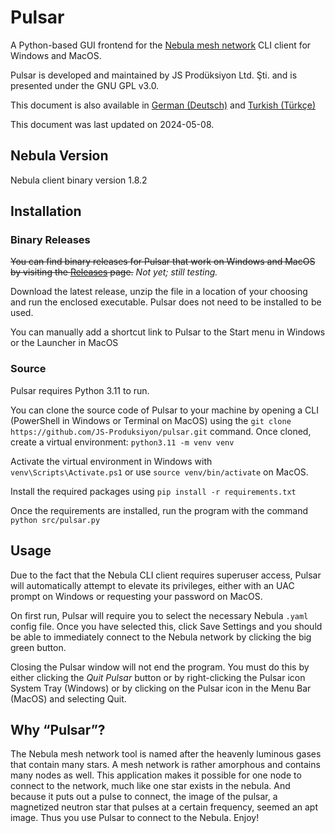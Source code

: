 # Pulsar
A Python-based GUI frontend for the [Nebula mesh network](https://github.com/slackhq/nebula) CLI client for Windows and MacOS.

Pulsar is developed and maintained by JS Prodüksiyon Ltd. Şti. and is presented under the GNU GPL v3.0.

This document is also available in [German (Deutsch)](README_de.md) and [Turkish (Türkçe)](README_tr.md)

This document was last updated on 2024-05-08.


## Nebula Version
Nebula client binary version 1.8.2

## Installation
### Binary Releases
~~You can find binary releases for Pulsar that work on Windows and MacOS by visiting the [Releases](releases/) page.~~ _Not yet; still testing._

Download the latest release, unzip the file in a location of your choosing and run the enclosed executable. Pulsar does not need to be installed to be used.

You can manually add a shortcut link to Pulsar to the Start menu in Windows or the Launcher in MacOS

### Source
Pulsar requires Python 3.11 to run.

You can clone the source code of Pulsar to your machine by opening a CLI (PowerShell in Windows or Terminal on MacOS) using the `git clone https://github.com/JS-Produksiyon/pulsar.git` command. Once cloned, create a virtual environment: `python3.11 -m venv venv`

Activate the virtual environment in Windows with `venv\Scripts\Activate.ps1` or use `source venv/bin/activate` on MacOS.

Install the required packages using `pip install -r requirements.txt`

Once the requirements are installed, run the program with the command `python src/pulsar.py`


## Usage
Due to the fact that the Nebula CLI client requires superuser access, Pulsar will automatically attempt to elevate its privileges, either with an UAC prompt on Windows or requesting your password on MacOS.

On first run, Pulsar will require you to select the necessary Nebula `.yaml` config file. Once you have selected this, click Save Settings and you should be able to immediately connect to the Nebula network by clicking the big green button.

Closing the Pulsar window will not end the program. You must do this by either clicking the _Quit Pulsar_ button or by right-clicking the Pulsar icon System Tray (Windows) or by clicking on the Pulsar icon in the Menu Bar (MacOS) and selecting Quit. 


## Why “Pulsar”?
The Nebula mesh network tool is named after the heavenly luminous gases that contain many stars. A mesh network is rather amorphous and contains many nodes as well. 
This application makes it possible for one node to connect to the network, much like one star exists in the nebula. And because it puts out a pulse to connect,
the image of the pulsar, a magnetized neutron star that pulses at a certain frequency, seemed an apt image. Thus you use Pulsar to connect to the Nebula. Enjoy!



